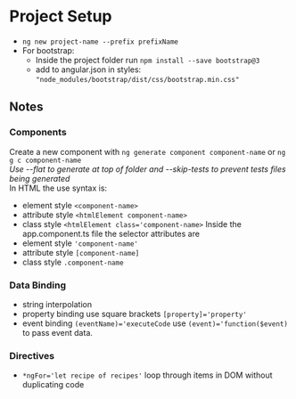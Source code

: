 # Project Setup
- `ng new project-name --prefix prefixName`
- For bootstrap: 
  - Inside the project folder run `npm install --save bootstrap@3`
  - add to angular.json in styles: `"node_modules/bootstrap/dist/css/bootstrap.min.css"`


## Notes
### Components
Create a new component with `ng generate component component-name` or `ng g c component-name`  
*Use --flat to generate at top of folder and --skip-tests to prevent tests files being generated*  
In HTML the use syntax is:
- element style `<component-name>` 
- attribute style `<htmlElement component-name>`
- class style `<htmlElement class='component-name>`
Inside the app.component.ts file the selector attributes are
- element style `'component-name'`
- attribute style `[component-name]`
- class style `.component-name`

### Data Binding 
- string interpolation
- property binding use square brackets `[property]='property'`
- event binding `(eventName)='executeCode` use `(event)='function($event)` to pass event data.

### Directives
- `*ngFor='let recipe of recipes'` loop through items in DOM without duplicating code